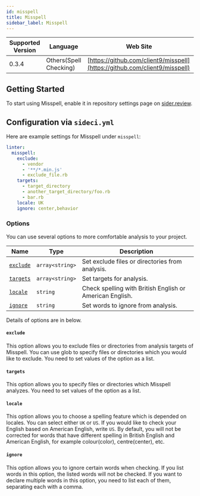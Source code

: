 ```yaml
---
id: misspell
title: Misspell
sidebar_label: Misspell
---
```


| Supported Version | Language | Web Site |
| ----------------- | -------- | -------- |
| 0.3.4 | Others(Spell Checking) | [https://github.com/client9/misspell](https://github.com/client9/misspell) |

## Getting Started

To start using Misspell, enable it in repository settings page on [sider.review](https://sider.review/).

## Configuration via `sideci.yml`

Here are example settings for Misspell under `misspell`:

```yaml:sideci.yml
linter:
  misspell:
    exclude:
      - vendor
      - '**/*.min.js'
      - exclude_file.rb
    targets:
      - target_directory
      - another_target_directory/foo.rb
      - bar.rb
    locale: UK
    ignore: center,behavior
```

### Options

You can use several options to more comfortable analysis to your project.

| Name | Type | Description |
| ---- | ---- | ----------- |
| [`exclude`](#exclude) | `array<string>` | Set exclude files or directories from analysis. |
| [`targets`](#targets) | `array<string>` | Set targets for analysis. |
| [`locale`](#locale) | `string` | Check spelling with British English or American English. |
| [`ignore`](#ignore) | `string` | Set words to ignore from analysis. |

Details of options are in below.

#### `exclude`

This option allows you to exclude files or directories from analysis targets of Misspell. You can use glob to specify files or directories which you would like to exclude. You need to set values of the option as a list.

#### `targets`

This option allows you to specify files or directories which Misspell analyzes. You need to set values of the option as a list.

#### `locale`

This option allows you to choose a spelling feature which is depended on locales. You can select either `UK` or `US`. If you would like to check your English based on American English, write `US`.
By default, you will not be corrected for words that have different spelling in British English and American English, for example colour(color), centre(center), etc.

#### `ignore`

This option allows you to ignore certain words when checking. If you list words in this option, the listed words will not be checked. If you want to declare multiple words in this option, you need to list each of them, separating each with a comma.

